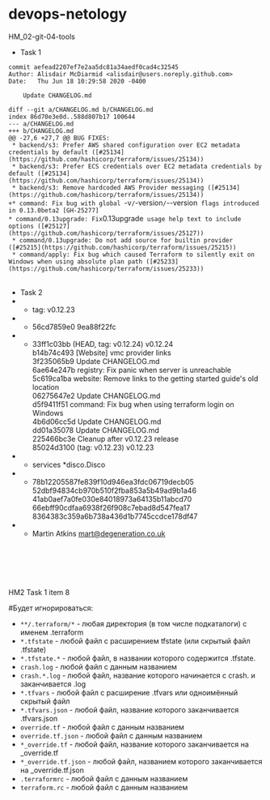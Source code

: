 # devops-netology
HM_02-git-04-tools
- Task 1 <br />


`commit aefead2207ef7e2aa5dc81a34aedf0cad4c32545` <br />
`Author: Alisdair McDiarmid <alisdair@users.noreply.github.com>` <br />
`Date:   Thu Jun 18 10:29:58 2020 -0400` <br />

`    Update CHANGELOG.md` <br />

`diff --git a/CHANGELOG.md b/CHANGELOG.md` <br />
`index 86d70e3e0d..588d807b17 100644` <br />
`--- a/CHANGELOG.md` <br />
`+++ b/CHANGELOG.md` <br />
`@@ -27,6 +27,7 @@ BUG FIXES:` <br />
` * backend/s3: Prefer AWS shared configuration over EC2 metadata credentials by default ([#25134](https://github.com/hashicorp/terraform/issues/25134))` <br />
` * backend/s3: Prefer ECS credentials over EC2 metadata credentials by default ([#25134](https://github.com/hashicorp/terraform/issues/25134))` <br />
` * backend/s3: Remove hardcoded AWS Provider messaging ([#25134](https://github.com/hashicorp/terraform/issues/25134))` <br />
`+* command: Fix bug with global `-v`/`-version`/`--version` flags introduced in 0.13.0beta2 [GH-25277]` <br />
` * command/0.13upgrade: Fix `0.13upgrade` usage help text to include options ([#25127](https://github.com/hashicorp/terraform/issues/25127))` <br />
` * command/0.13upgrade: Do not add source for builtin provider ([#25215](https://github.com/hashicorp/terraform/issues/25215))` <br />
` * command/apply: Fix bug which caused Terraform to silently exit on Windows when using absolute plan path ([#25233](https://github.com/hashicorp/terraform/issues/25233))` <br />
 <br />
- Task 2
- - tag: v0.12.23
- - 56cd7859e0 9ea88f22fc
- - 33ff1c03bb (HEAD, tag: v0.12.24) v0.12.24 <br />
b14b74c493 [Website] vmc provider links <br />
3f235065b9 Update CHANGELOG.md <br />
6ae64e247b registry: Fix panic when server is unreachable <br />
5c619ca1ba website: Remove links to the getting started guide's old location <br />
06275647e2 Update CHANGELOG.md <br />
d5f9411f51 command: Fix bug when using terraform login on Windows <br />
4b6d06cc5d Update CHANGELOG.md <br />
dd01a35078 Update CHANGELOG.md <br />
225466bc3e Cleanup after v0.12.23 release <br />
85024d3100 (tag: v0.12.23) v0.12.23 <br />
- - services *disco.Disco
- - 78b12205587fe839f10d946ea3fdc06719decb05 <br />
52dbf94834cb970b510f2fba853a5b49ad9b1a46 <br />
41ab0aef7a0fe030e84018973a64135b11abcd70 <br />
66ebff90cdfaa6938f26f908c7ebad8d547fea17 <br />
8364383c359a6b738a436d1b7745ccdce178df47 <br />
- - Martin Atkins <mart@degeneration.co.uk>

<br />
<br />
<br />
<br />
<br />
HM2 Task 1 item 8

#Будет игнорироваться:
- `**/.terraform/*` - любая директория (в том числе подкаталоги) с именем .terraform
- `*.tfstate` -  любой файл с расширением tfstate (или скрытый файл .tfstate)
- `*.tfstate.*` - любой файл, в названии которого содержится .tfstate.
- `crash.log` - любой файл с данным названием
- `crash.*.log` - любой файл, название которого начинается с crash. и заканчивается .log
- `*.tfvars` - любой файл с расширение .tfvars или одноимённый скрытый файл
- `*.tfvars.json` - любой файл, название которого заканчивается .tfvars.json
- `override.tf` - любой файл с данным названием
- `override.tf.json` - любой файл с данным названием
- `*_override.tf` - любой файл, название которого заканчивается на _override.tf
- `*_override.tf.json` - любой файл, названием которого заканчивается на _override.tf.json
- `.terraformrc` - любой файл с данным названием 
- `terraform.rc` - любой файл с данным названием
